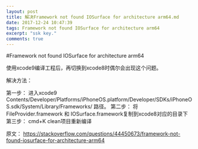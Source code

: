 ```yaml
---
layout: post
title: 解决Framework not found IOSurface for architecture arm64.md
date: 2017-12-24 10:47:39
tags: Framework not found IOSurface for architecture arm64
excerpt: "ssk key."
comments: true
---
```


#Framework not found IOSurface for architecture arm64

使用xcode9编译工程后，再切换到xcode8时偶尔会出现这个问题。

解决方法：

第一步：
  进入xcode9 Contents/Developer/Platforms/iPhoneOS.platform/Developer/SDKs/iPhoneOS.sdk/System/Library/Frameworks/
路径。
第二步：
  将FileProvider.framework 和 IOSurface.framework复制到xcode8对应的目录下
第三步：
  cmd+K clean项目重新编译

原文：
https://stackoverflow.com/questions/44450673/framework-not-found-iosurface-for-architecture-arm64

